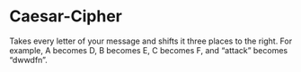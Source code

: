 # Caesar-Cipher

Takes every letter of your message and shifts it three places to the right. For example, A becomes D, B becomes E, C becomes F, and “attack” becomes “dwwdfn”.
